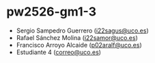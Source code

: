 # pw2526-gm1-3

- Sergio Sampedro Guerrero (i22sagus@uco.es)
- Rafael Sánchez Molina (i22samor@uco.es)
- Francisco Arroyo Alcaide (p02aralf@uco.es)
- Estudiante 4 (correo@uco.es)
